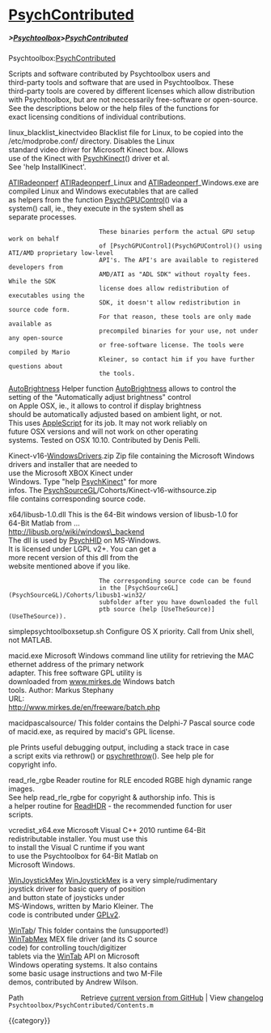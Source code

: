 # [PsychContributed](PsychContributed)
##### >[Psychtoolbox](Psychtoolbox)>[PsychContributed](PsychContributed)

Psychtoolbox:[PsychContributed](PsychContributed)  
  
Scripts and software contributed by Psychtoolbox users and  
third-party tools and software that are used in Psychtoolbox. These  
third-party tools are covered by different licenses which allow distribution  
with Psychtoolbox, but are not neccessarily free-software or open-source.  
See the descriptions below or the help files of the functions for  
exact licensing conditions of individual contributions.  
  
  
  
linux\_blacklist\_kinectvideo  Blacklist file for Linux, to be copied into the  
                             /etc/modprobe.conf/ directory. Disables the Linux  
                             standard video driver for Microsoft Kinect box. Allows  
                             use of the Kinect with [PsychKinect](PsychKinect)() driver et al.  
                             See 'help InstallKinect'.  
  
[ATIRadeonperf](ATIRadeonperf)                [ATIRadeonperf](ATIRadeonperf)\_Linux and [ATIRadeonperf](ATIRadeonperf)\_Windows.exe are  
                             compiled Linux and Windows executables that are called  
                             as helpers from the function [PsychGPUControl](PsychGPUControl)() via a  
                             system() call, ie., they execute in the system shell as  
                             separate processes.  
  
                             These binaries perform the actual GPU setup work on behalf  
                             of [PsychGPUControl](PsychGPUControl)() using ATI/AMD proprietary low-level  
                             API's. The API's are available to registered developers from  
                             AMD/ATI as "ADL SDK" without royalty fees. While the SDK  
                             license does allow redistribution of executables using the  
                             SDK, it doesn't allow redistribution in source code form.  
                             For that reason, these tools are only made available as  
                             precompiled binaries for your use, not under any open-source  
                             or free-software license. The tools were compiled by Mario  
                             Kleiner, so contact him if you have further questions about  
                             the tools.  
  
[AutoBrightness](AutoBrightness)               Helper function [AutoBrightness](AutoBrightness) allows to control the  
                             setting of the "Automatically adjust brightness" control  
                             on Apple OSX, ie., it allows to control if display brightness  
                             should be automatically adjusted based on ambient light, or not.  
                             This uses [AppleScript](AppleScript) for its job. It may not work reliably on  
                             future OSX versions and will not work on other operating  
                             systems. Tested on OSX 10.10. Contributed by Denis Pelli.  
  
Kinect-v16-[WindowsDrivers](WindowsDrivers).zip Zip file containing the Microsoft Windows  
                              drivers and installer that are needed to  
                              use the Microsoft XBOX Kinect under  
                              Windows. Type "help [PsychKinect](PsychKinect)" for more  
                              infos. The [PsychSourceGL](PsychSourceGL)/Cohorts/Kinect-v16-withsource.zip  
                              file contains corresponding source code.  
  
x64/libusb-1.0.dll           This is the 64-Bit windows version of libusb-1.0 for  
                             64-Bit Matlab from ...  
                             http://libusb.org/wiki/windows\_backend  
                             The dll is used by [PsychHID](PsychHID) on MS-Windows.  
                             It is licensed under LGPL v2+. You can get a  
                             more recent version of this dll from the  
                             website mentioned above if you like.  
  
                             The corresponding source code can be found  
                             in the [PsychSourceGL](PsychSourceGL)/Cohorts/libusb1-win32/  
                             subfolder after you have downloaded the full  
                             ptb source (help [UseTheSource)](UseTheSource)).  
  
simplepsychtoolboxsetup.sh   Configure OS X priority.  Call from Unix shell, not MATLAB.  
  
macid.exe                    Microsoft Windows command line utility for retrieving the MAC  
                             ethernet address of the primary network  
                             adapter. This free software GPL utility is  
                             downloaded from www.mirkes.de Windows batch  
                             tools. Author: Markus Stephany  
                             URL:  
                             http://www.mirkes.de/en/freeware/batch.php  
  
macidpascalsource/           This folder contains the Delphi-7 Pascal source code  
                             of macid.exe, as required by macid's GPL license.  
  
ple                          Prints useful debugging output, including a stack trace in case  
                             a script exits via rethrow() or [psychrethrow](psychrethrow)(). See help ple for  
                             copyright info.  
  
read\_rle\_rgbe                Reader routine for RLE encoded RGBE high dynamic range images.  
                             See help read\_rle\_rgbe for copyright & authorship info. This is  
                             a helper routine for [ReadHDR](ReadHDR) - the recommended function for user  
                             scripts.  
  
vcredist\_x64.exe             Microsoft Visual C++ 2010 runtime 64-Bit  
                             redistributable installer. You must use this  
                             to install the Visual C runtime if you want  
                             to use the Psychtoolbox for 64-Bit Matlab on  
                             Microsoft Windows.  
  
[WinJoystickMex](WinJoystickMex)               [WinJoystickMex](WinJoystickMex) is a very simple/rudimentary  
                             joystick driver for basic query of position  
                             and button state of joysticks under  
                             MS-Windows, written by Mario Kleiner. The  
                             code is contributed under [GPLv2](GPLv2).  
  
[WinTab](WinTab)/                      This folder contains the (unsupported!)  
                             [WinTabMex](WinTabMex) MEX file driver (and its C source  
                             code) for controlling touch/digitizer  
                             tablets via the [WinTab](WinTab) API on Microsoft  
                             Windows operating systems. It also contains  
                             some basic usage instructions and two M-File  
                             demos, contributed by Andrew Wilson.  
  




<div class="code_header" style="text-align:right;">
  <span style="float:left;">Path&nbsp;&nbsp;</span> <span class="counter">Retrieve <a href=
  "https://raw.github.com/Psychtoolbox-3/Psychtoolbox-3/beta/Psychtoolbox/PsychContributed/Contents.m">current version from GitHub</a> | View <a href=
  "https://github.com/Psychtoolbox-3/Psychtoolbox-3/commits/beta/Psychtoolbox/PsychContributed/Contents.m">changelog</a></span>
</div>
<div class="code">
  <code>Psychtoolbox/PsychContributed/Contents.m</code>
</div>

{{category}}